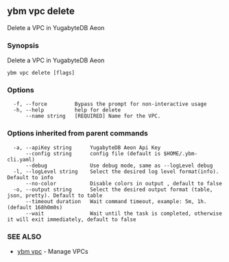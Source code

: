 ## ybm vpc delete

Delete a VPC in YugabyteDB Aeon

### Synopsis

Delete a VPC in YugabyteDB Aeon

```
ybm vpc delete [flags]
```

### Options

```
  -f, --force         Bypass the prompt for non-interactive usage
  -h, --help          help for delete
      --name string   [REQUIRED] Name for the VPC.
```

### Options inherited from parent commands

```
  -a, --apiKey string      YugabyteDB Aeon Api Key
      --config string      config file (default is $HOME/.ybm-cli.yaml)
      --debug              Use debug mode, same as --logLevel debug
  -l, --logLevel string    Select the desired log level format(info). Default to info
      --no-color           Disable colors in output , default to false
  -o, --output string      Select the desired output format (table, json, pretty). Default to table
      --timeout duration   Wait command timeout, example: 5m, 1h. (default 168h0m0s)
      --wait               Wait until the task is completed, otherwise it will exit immediately, default to false
```

### SEE ALSO

* [ybm vpc](ybm_vpc.md)	 - Manage VPCs

